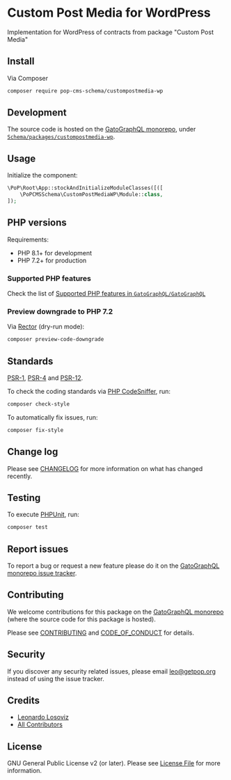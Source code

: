 # Custom Post Media for WordPress

<!--
[![Build Status][ico-travis]][link-travis]
[![Quality Score][ico-code-quality]][link-code-quality]
[![Software License][ico-license]](LICENSE.md)
[![Latest Version on Packagist][ico-version]][link-packagist]
[![Coverage Status][ico-scrutinizer]][link-scrutinizer]
[![Total Downloads][ico-downloads]][link-downloads]
-->

Implementation for WordPress of contracts from package "Custom Post Media"

## Install

Via Composer

``` bash
composer require pop-cms-schema/custompostmedia-wp
```

## Development

The source code is hosted on the [GatoGraphQL monorepo](https://github.com/GatoGraphQL/GatoGraphQL), under [`Schema/packages/custompostmedia-wp`](https://github.com/GatoGraphQL/GatoGraphQL/tree/master/layers/Schema/packages/custompostmedia-wp).

## Usage

Initialize the component:

``` php
\PoP\Root\App::stockAndInitializeModuleClasses([([
    \PoPCMSSchema\CustomPostMediaWP\Module::class,
]);
```

## PHP versions

Requirements:

- PHP 8.1+ for development
- PHP 7.2+ for production

### Supported PHP features

Check the list of [Supported PHP features in `GatoGraphQL/GatoGraphQL`](https://github.com/GatoGraphQL/GatoGraphQL/blob/master/docs/supported-php-features.md)

### Preview downgrade to PHP 7.2

Via [Rector](https://github.com/rectorphp/rector) (dry-run mode):

```bash
composer preview-code-downgrade
```

## Standards

[PSR-1](https://www.php-fig.org/psr/psr-1), [PSR-4](https://www.php-fig.org/psr/psr-4) and [PSR-12](https://www.php-fig.org/psr/psr-12).

To check the coding standards via [PHP CodeSniffer](https://github.com/squizlabs/PHP_CodeSniffer), run:

``` bash
composer check-style
```

To automatically fix issues, run:

``` bash
composer fix-style
```

## Change log

Please see [CHANGELOG](CHANGELOG.md) for more information on what has changed recently.

## Testing

To execute [PHPUnit](https://phpunit.de/), run:

``` bash
composer test
```

## Report issues

To report a bug or request a new feature please do it on the [GatoGraphQL monorepo issue tracker](https://github.com/GatoGraphQL/GatoGraphQL/issues).

## Contributing

We welcome contributions for this package on the [GatoGraphQL monorepo](https://github.com/GatoGraphQL/GatoGraphQL) (where the source code for this package is hosted).

Please see [CONTRIBUTING](CONTRIBUTING.md) and [CODE_OF_CONDUCT](CODE_OF_CONDUCT.md) for details.

## Security

If you discover any security related issues, please email leo@getpop.org instead of using the issue tracker.

## Credits

- [Leonardo Losoviz][link-author]
- [All Contributors][link-contributors]

## License

GNU General Public License v2 (or later). Please see [License File](LICENSE.md) for more information.

[ico-version]: https://img.shields.io/packagist/v/pop-cms-schema/custompostmedia-wp.svg?style=flat-square
[ico-license]: https://img.shields.io/badge/license-GPLv2-brightgreen.svg?style=flat-square
[ico-travis]: https://img.shields.io/travis/pop-cms-schema/custompostmedia-wp/master.svg?style=flat-square
[ico-scrutinizer]: https://img.shields.io/scrutinizer/coverage/g/pop-cms-schema/custompostmedia-wp.svg?style=flat-square
[ico-code-quality]: https://img.shields.io/scrutinizer/g/pop-cms-schema/custompostmedia-wp.svg?style=flat-square
[ico-downloads]: https://img.shields.io/packagist/dt/pop-cms-schema/custompostmedia-wp.svg?style=flat-square

[link-packagist]: https://packagist.org/packages/pop-cms-schema/custompostmedia-wp
[link-travis]: https://travis-ci.org/pop-cms-schema/custompostmedia-wp
[link-scrutinizer]: https://scrutinizer-ci.com/g/pop-cms-schema/custompostmedia-wp/code-structure
[link-code-quality]: https://scrutinizer-ci.com/g/pop-cms-schema/custompostmedia-wp
[link-downloads]: https://packagist.org/packages/pop-cms-schema/custompostmedia-wp
[link-author]: https://github.com/leoloso
[link-contributors]: ../../../../../../contributors
